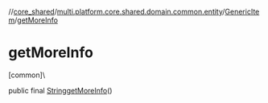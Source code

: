 //[core_shared](../../../index.md)/[multi.platform.core.shared.domain.common.entity](../index.md)/[GenericItem](index.md)/[getMoreInfo](get-more-info.md)

# getMoreInfo

[common]\

public final [String](https://docs.oracle.com/javase/8/docs/api/java/lang/String.html)[getMoreInfo](get-more-info.md)()
